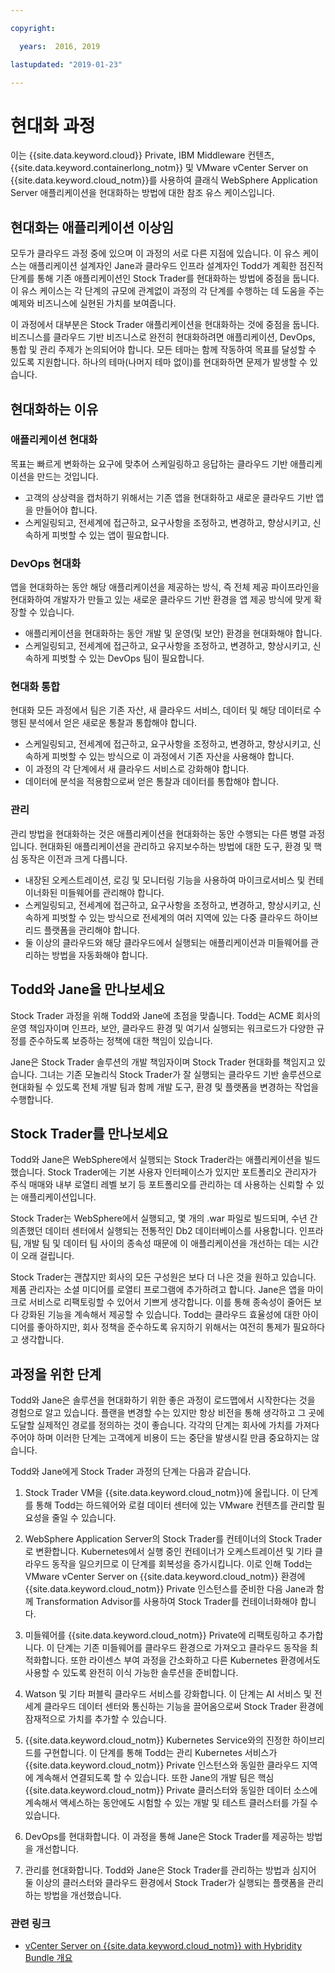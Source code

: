 ```yaml
---

copyright:

  years:  2016, 2019

lastupdated: "2019-01-23"

---
```


# 현대화 과정

이는 {{site.data.keyword.cloud}} Private, IBM Middleware 컨텐츠, {{site.data.keyword.containerlong_notm}} 및 VMware vCenter Server on {{site.data.keyword.cloud_notm}}를 사용하여 클래식 WebSphere Application Server 애플리케이션을 현대화하는 방법에 대한 참조 유스 케이스입니다.

## 현대화는 애플리케이션 이상임

모두가 클라우드 과정 중에 있으며 이 과정의 서로 다른 지점에 있습니다. 이 유스 케이스는 애플리케이션 설계자인 Jane과 클라우드 인프라 설계자인 Todd가 계획한 점진적 단계를 통해 기존 애플리케이션인 Stock Trader를 현대화하는 방법에 중점을 둡니다. 이 유스 케이스는 각 단계의 규모에 관계없이 과정의 각 단계를 수행하는 데 도움을 주는 예제와 비즈니스에 실현된 가치를 보여줍니다.

이 과정에서 대부분은 Stock Trader 애플리케이션을 현대화하는 것에 중점을 둡니다. 비즈니스를 클라우드 기반 비즈니스로 완전히 현대화하려면 애플리케이션, DevOps, 통합 및 관리 주제가 논의되어야
합니다. 모든 테마는 함께 작동하여 목표를 달성할 수 있도록 지원합니다. 하나의 테마(나머지 테마 없이)를 현대화하면 문제가 발생할 수 있습니다.

## 현대화하는 이유

### 애플리케이션 현대화

목표는 빠르게 변화하는 요구에 맞추어 스케일링하고 응답하는 클라우드 기반 애플리케이션을 만드는 것입니다.

* 고객의 상상력을 캡처하기 위해서는 기존 앱을 현대화하고 새로운 클라우드 기반 앱을 만들어야 합니다.
* 스케일링되고, 전세계에 접근하고, 요구사항을 조정하고, 변경하고, 향상시키고, 신속하게 피벗할 수 있는 앱이 필요합니다.

### DevOps 현대화

앱을 현대화하는 동안 해당 애플리케이션을 제공하는 방식, 즉 전체 제공 파이프라인을 현대화하여 개발자가 만들고 있는 새로운 클라우드 기반 환경을 앱 제공 방식에 맞게 확장할 수 있습니다.

* 애플리케이션을 현대화하는 동안 개발 및 운영(및 보안) 환경을 현대화해야 합니다.
* 스케일링되고, 전세계에 접근하고, 요구사항을 조정하고, 변경하고, 향상시키고, 신속하게 피벗할 수 있는 DevOps 팀이 필요합니다.

###  현대화 통합

현대화 모든 과정에서 팀은 기존 자산, 새 클라우드 서비스, 데이터 및 해당 데이터로 수행된 분석에서 얻은 새로운 통찰과 통합해야 합니다.

* 스케일링되고, 전세계에 접근하고, 요구사항을 조정하고, 변경하고, 향상시키고, 신속하게 피벗할 수 있는 방식으로 이 과정에서 기존 자산을 사용해야 합니다.
* 이 과정의 각 단계에서 새 클라우드 서비스로 강화해야 합니다.
* 데이터에 분석을 적용함으로써 얻은 통찰과 데이터를 통합해야 합니다.

### 관리

관리 방법을 현대화하는 것은 애플리케이션을 현대화하는 동안 수행되는 다른 병렬 과정입니다. 현대화된 애플리케이션을 관리하고 유지보수하는 방법에 대한 도구, 환경 및 핵심 동작은 이전과 크게 다릅니다.

* 내장된 오케스트레이션, 로깅 및 모니터링 기능을 사용하여 마이크로서비스 및 컨테이너화된 미들웨어를 관리해야 합니다.
* 스케일링되고, 전세계에 접근하고, 요구사항을 조정하고, 변경하고, 향상시키고, 신속하게 피벗할 수 있는 방식으로 전세계의 여러 지역에 있는 다중 클라우드 하이브리드 플랫폼을 관리해야 합니다.
* 둘 이상의 클라우드와 해당 클라우드에서 실행되는 애플리케이션과 미들웨어를 관리하는 방법을 자동화해야 합니다.

## Todd와 Jane을 만나보세요

Stock Trader 과정을 위해 Todd와 Jane에 초점을 맞춥니다. Todd는 ACME 회사의 운영 책임자이며 인프라, 보안, 클라우드 환경 및 여기서 실행되는 워크로드가
다양한 규정를 준수하도록 보증하는 정책에 대한 책임이 있습니다.

Jane은 Stock Trader 솔루션의 개발 책임자이며 Stock Trader 현대화를 책임지고 있습니다.
그녀는 기존 모놀리식 Stock Trader가 잘 실행되는 클라우드 기반 솔루션으로 현대화될 수 있도록 전체 개발 팀과 함께 개발 도구, 환경 및 플랫폼을 변경하는 작업을 수행합니다.

## Stock Trader를 만나보세요

Todd와 Jane은 WebSphere에서 실행되는 Stock Trader라는 애플리케이션을 빌드했습니다. Stock Trader에는 기본 사용자 인터페이스가 있지만 포트폴리오 관리자가 주식 매매와 내부 로열티 레벨 보기 등 포트폴리오를 관리하는 데 사용하는 신뢰할 수 있는 애플리케이션입니다.

Stock Trader는 WebSphere에서 실행되고, 몇 개의 .war 파일로 빌드되며, 수년 간 의존했던 데이터 센터에서 실행되는 전통적인 Db2 데이터베이스를 사용합니다. 인프라 팀, 개발 팀 및 데이터 팀 사이의 종속성 때문에 이 애플리케이션을 개선하는 데는 시간이 오래 걸립니다.

Stock Trader는 괜찮지만 회사의 모든 구성원은 보다 더 나은 것을 원하고 있습니다. 제품 관리자는 소셜 미디어를 로열티 프로그램에 추가하려고 합니다. Jane은 앱을 마이크로 서비스로 리팩토링할 수 있어서 기쁘게 생각합니다. 이를 통해 종속성이 줄어든 보다 강화된 기능을 계속해서 제공할 수 있습니다. Todd는 클라우드 효율성에 대한 아이디어를 좋아하지만, 회사 정책을 준수하도록 유지하기 위해서는 여전히 통제가 필요하다고 생각합니다.

## 과정을 위한 단계

Todd와 Jane은 솔루션을 현대화하기 위한 좋은 과정이 로드맵에서 시작한다는 것을 경험으로 알고 있습니다. 플랜을 변경할 수는 있지만 항상 비전을 통해 생각하고 그 곳에 도달할 실제적인 경로를 정의하는 것이 좋습니다. 각각의 단계는 회사에 가치를 가져다 주어야 하며 이러한 단계는 고객에게 비용이 드는 중단을 발생시킬 만큼 중요하지는 않습니다.

Todd와 Jane에게 Stock Trader 과정의 단계는 다음과 같습니다.
1. Stock Trader VM을 {{site.data.keyword.cloud_notm}}에 올립니다. 이 단계를 통해 Todd는 하드웨어와 로컬 데이터 센터에 있는 VMware 컨텐츠를 관리할 필요성을 줄일 수 있습니다.

2. WebSphere Application Server의 Stock Trader를 컨테이너의 Stock Trader로 변환합니다. Kubernetes에서 실행 중인 컨테이너가 오케스트레이션 및 기타 클라우드 동작을 일으키므로 이 단계를 회복성을 증가시킵니다. 이로 인해 Todd는 VMware vCenter Server on {{site.data.keyword.cloud_notm}} 환경에 {{site.data.keyword.cloud_notm}} Private 인스턴스를 준비한 다음 Jane과 함께 Transformation Advisor를 사용하여 Stock Trader를 컨테이너화해야 합니다.

3. 미들웨어를 {{site.data.keyword.cloud_notm}} Private에 리팩토링하고 추가합니다. 이 단계는 기존 미들웨어를 클라우드 환경으로 가져오고 클라우드 동작을 최적화합니다. 또한 라이센스 부여 과정을 간소화하고 다른
Kubernetes 환경에서도 사용할 수 있도록 완전히 이식 가능한 솔루션을 준비합니다.

4. Watson 및 기타 퍼블릭 클라우드 서비스를 강화합니다. 이 단계는 AI 서비스 및 전세계 클라우드 데이터 센터와 통신하는 기능을 끌어옴으로써 Stock Trader 환경에 잠재적으로 가치를 추가할 수 있습니다.

5. {{site.data.keyword.cloud_notm}} Kubernetes Service와의 진정한 하이브리드를 구현합니다. 이 단계를 통해 Todd는 관리 Kubernetes 서비스가 {{site.data.keyword.cloud_notm}} Private 인스턴스와 동일한 클라우드 지역에 계속해서 연결되도록 할 수 있습니다. 또한 Jane의 개발 팀은 핵심 {{site.data.keyword.cloud_notm}} Private 클러스터와 동일한 데이터 소스에 계속해서 액세스하는 동안에도 시험할 수 있는 개발 및 테스트 클러스터를 가질 수 있습니다.

6. DevOps를 현대화합니다. 이 과정을 통해 Jane은 Stock Trader를 제공하는 방법을 개선합니다.

7. 관리를 현대화합니다. Todd와 Jane은 Stock Trader를 관리하는 방법과 심지어 둘 이상의 클러스터와 클라우드 환경에서 Stock Trader가 실행되는 플랫폼을 관리하는 방법을 개선했습니다.

### 관련 링크

* [vCenter Server on {{site.data.keyword.cloud_notm}} with Hybridity Bundle 개요](/docs/services/vmwaresolutions/archiref/vcs/vcs-hybridity-intro.html)
